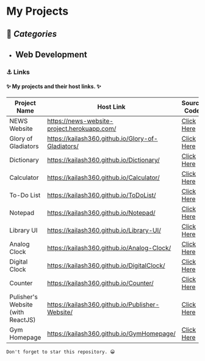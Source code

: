 # My Projects
## 🧱 _Categories_

- ## **Web Development** 

### ⚓ Links

#### ✨ My projects and their host links. ✨
| Project Name | Host Link | Source Code |
| ------ | ------ | -------- | 
| NEWS Website | https://news-website-project.herokuapp.com/ | [Click Here](https://github.com/kailash360/news) |
| Glory of Gladiators | https://kailash360.github.io/Glory-of-Gladiators/ | [Click Here](https://github.com/kailash360/Glory-of-Gladiators) |
|Dictionary| https://kailash360.github.io/Dictionary/ | [Click Here](https://github.com/kailash360/Dictionary) |
| Calculator | https://kailash360.github.io/Calculator/ | [Click Here](https://github.com/kailash360/Calculator) | 
|To-Do List    | https://kailash360.github.io/ToDoList/     | [Click Here](https://github.com/kailash360/ToDoList) |
| Notepad      | https://kailash360.github.io/Notepad/      | [Click Here](https://github.com/kailash360/Notepad) |
| Library UI   | https://kailash360.github.io/Library-UI/ | [Click Here](https://github.com/kailash360/Library-UI) |
| Analog Clock | https://kailash360.github.io/Analog-Clock/ | [Click Here](https://github.com/kailash360/Analog-Clock) |
|Digital Clock | https://kailash360.github.io/DigitalClock/ | [Click Here](https://github.com/kailash360/DigitalClock) |
|Counter       | https://kailash360.github.io/Counter/ | [Click Here](https://github.com/kailash360/Counter) |
| Pulisher's Website <br> (with ReactJS) | https://kailash360.github.io/Publisher-Website/ | [Click Here](https://github.com/kailash360/Publisher-Website) |
| Gym Homepage | https://kailash360.github.io/GymHomepage/  | [Click Here](https://github.com/kailash360/GymHomepage) |

```
Don't forget to star this repository. 😀
```


